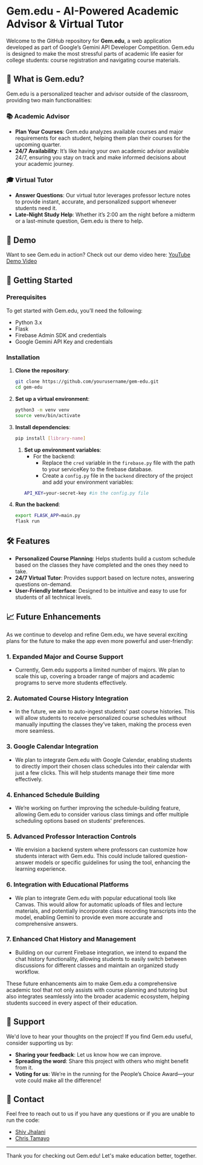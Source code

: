 # Gem.edu - AI-Powered Academic Advisor & Virtual Tutor

Welcome to the GitHub repository for **Gem.edu**, a web application developed as part of Google’s Gemini API Developer Competition. Gem.edu is designed to make the most stressful parts of academic life easier for college students: course registration and navigating course materials.

## 🌟 What is Gem.edu?

Gem.edu is a personalized teacher and advisor outside of the classroom, providing two main functionalities:

### 📚 Academic Advisor
- **Plan Your Courses**: Gem.edu analyzes available courses and major requirements for each student, helping them plan their courses for the upcoming quarter.
- **24/7 Availability**: It’s like having your own academic advisor available 24/7, ensuring you stay on track and make informed decisions about your academic journey.

### 🎓 Virtual Tutor
- **Answer Questions**: Our virtual tutor leverages professor lecture notes to provide instant, accurate, and personalized support whenever students need it.
- **Late-Night Study Help**: Whether it’s 2:00 am the night before a midterm or a last-minute question, Gem.edu is there to help.

## 🎥 Demo

Want to see Gem.edu in action? Check out our demo video here: [YouTube Demo Video](https://youtube.com/project)

## 🚀 Getting Started

### Prerequisites

To get started with Gem.edu, you’ll need the following:

- Python 3.x
- Flask
- Firebase Admin SDK and credentials
- Google Gemini API Key and credentials


### Installation

1. **Clone the repository**:
    ```bash
    git clone https://github.com/yourusername/gem-edu.git
    cd gem-edu
    ```

2. **Set up a virtual environment**:
    ```bash
    python3 -m venv venv
    source venv/bin/activate
    ```

3. **Install dependencies**:
    ```bash
    pip install [library-name]
    ```

   1. **Set up environment variables**:
       - For the backend: 
         - Replace the `cred` variable in the `firebase.py` file with the path to your serviceKey to the firebase database. 
         - Create a `config.py` file in the `backend` directory of the project and add your environment variables:
       ```bash
       API_KEY=your-secret-key #in the config.py file
       ```
      

4. **Run the backend**:
    ```bash
   export FLASK_APP=main.py
    flask run
    ```

## 🛠️ Features

- **Personalized Course Planning**: Helps students build a custom schedule based on the classes they have completed and the ones they need to take.
- **24/7 Virtual Tutor**: Provides support based on lecture notes, answering questions on-demand.
- **User-Friendly Interface**: Designed to be intuitive and easy to use for students of all technical levels.

## 📈 Future Enhancements

As we continue to develop and refine Gem.edu, we have several exciting plans for the future to make the app even more powerful and user-friendly:

### 1. Expanded Major and Course Support
- Currently, Gem.edu supports a limited number of majors. We plan to scale this up, covering a broader range of majors and academic programs to serve more students effectively.

### 2. Automated Course History Integration
- In the future, we aim to auto-ingest students' past course histories. This will allow students to receive personalized course schedules without manually inputting the classes they’ve taken, making the process even more seamless.

### 3. Google Calendar Integration
- We plan to integrate Gem.edu with Google Calendar, enabling students to directly import their chosen class schedules into their calendar with just a few clicks. This will help students manage their time more effectively.

### 4. Enhanced Schedule Building
- We’re working on further improving the schedule-building feature, allowing Gem.edu to consider various class timings and offer multiple scheduling options based on students' preferences.

### 5. Advanced Professor Interaction Controls
- We envision a backend system where professors can customize how students interact with Gem.edu. This could include tailored question-answer models or specific guidelines for using the tool, enhancing the learning experience.

### 6. Integration with Educational Platforms
- We plan to integrate Gem.edu with popular educational tools like Canvas. This would allow for automatic uploads of files and lecture materials, and potentially incorporate class recording transcripts into the model, enabling Gemini to provide even more accurate and comprehensive answers.

### 7. Enhanced Chat History and Management
- Building on our current Firebase integration, we intend to expand the chat history functionality, allowing students to easily switch between discussions for different classes and maintain an organized study workflow.

These future enhancements aim to make Gem.edu a comprehensive academic tool that not only assists with course planning and tutoring but also integrates seamlessly into the broader academic ecosystem, helping students succeed in every aspect of their education.


## 🙏 Support

We'd love to hear your thoughts on the project! If you find Gem.edu useful, consider supporting us by:
- **Sharing your feedback**: Let us know how we can improve.
- **Spreading the word**: Share this project with others who might benefit from it.
- **Voting for us**: We’re in the running for the People’s Choice Award—your vote could make all the difference!

## 💬 Contact

Feel free to reach out to us if you have any questions or if you are unable to run the code:
- [Shiv Jhalani](mailto:shivjhalani@gmail.com)
- [Chris Tamayo](mailto:chriswtamayo@gmail.com)

---

Thank you for checking out Gem.edu! Let's make education better, together.